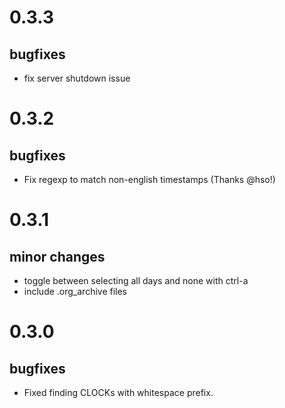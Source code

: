# 0.3.3
## bugfixes
- fix server shutdown issue

# 0.3.2
## bugfixes
- Fix regexp to match non-english timestamps (Thanks @hso!)

# 0.3.1
## minor changes
- toggle between selecting all days and none with ctrl-a
- include .org_archive files

# 0.3.0
## bugfixes
- Fixed finding CLOCKs with whitespace prefix.
